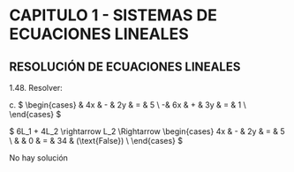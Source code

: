 # CAPITULO 1 - SISTEMAS DE ECUACIONES LINEALES

## RESOLUCIÓN DE ECUACIONES LINEALES

1.48. Resolver:

c. $
\begin{cases}
 & 4x & - & 2y & = & 5 \\
-& 6x & + & 3y & = & 1 \\
\end{cases}
$

$
6L_1 + 4L_2 \rightarrow L_2 \Rightarrow
\begin{cases}
4x & - & 2y & = & 5 \\
   &   &  0 & = & 34 & (\text{False}) \\
\end{cases}
$

No hay solución
